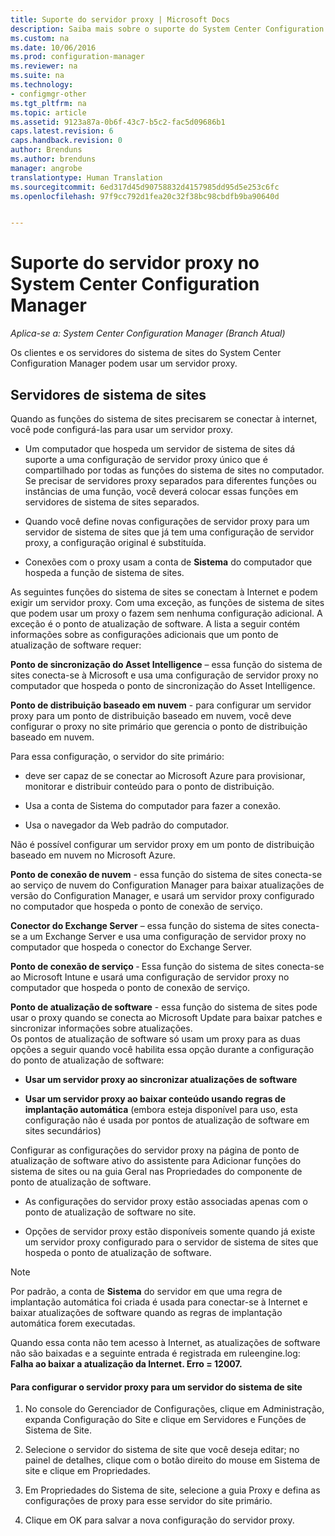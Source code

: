 ```yaml
---
title: Suporte do servidor proxy | Microsoft Docs
description: Saiba mais sobre o suporte do System Center Configuration Manager para servidores proxy usados pelos servidores de sistema de sites e clientes.
ms.custom: na
ms.date: 10/06/2016
ms.prod: configuration-manager
ms.reviewer: na
ms.suite: na
ms.technology:
- configmgr-other
ms.tgt_pltfrm: na
ms.topic: article
ms.assetid: 9123a87a-0b6f-43c7-b5c2-fac5d09686b1
caps.latest.revision: 6
caps.handback.revision: 0
author: Brenduns
ms.author: brenduns
manager: angrobe
translationtype: Human Translation
ms.sourcegitcommit: 6ed317d45d90758832d4157985dd95d5e253c6fc
ms.openlocfilehash: 97f9cc792d1fea20c32f38bc98cbdfb9ba90640d


---
```

# <a name="proxy-server-support-in-system-center-configuration-manager"></a>Suporte do servidor proxy no System Center Configuration Manager

*Aplica-se a: System Center Configuration Manager (Branch Atual)*

Os clientes e os servidores do sistema de sites do System Center Configuration Manager podem usar um servidor proxy.  

## <a name="site-system-servers"></a>Servidores de sistema de sites  
Quando as funções do sistema de sites precisarem se conectar à internet, você pode configurá-las para usar um servidor proxy.  

-   Um computador que hospeda um servidor de sistema de sites dá suporte a uma configuração de servidor proxy único que é compartilhado por todas as funções do sistema de sites no computador. Se precisar de servidores proxy separados para diferentes funções ou instâncias de uma função, você deverá colocar essas funções em servidores de sistema de sites separados.  

-   Quando você define novas configurações de servidor proxy para um servidor de sistema de sites que já tem uma configuração de servidor proxy, a configuração original é substituída.  

-   Conexões com o proxy usam a conta de **Sistema** do computador que hospeda a função de sistema de sites.  

As seguintes funções do sistema de sites se conectam à Internet e podem exigir um servidor proxy.  Com uma exceção, as funções de sistema de sites que podem usar um proxy o fazem sem nenhuma configuração adicional. A exceção é o ponto de atualização de software. A lista a seguir contém informações sobre as configurações adicionais que um ponto de atualização de software requer:  

**Ponto de sincronização do Asset Intelligence** – essa função do sistema de sites conecta-se à Microsoft e usa uma configuração de servidor proxy no computador que hospeda o ponto de sincronização do Asset Intelligence.  

**Ponto de distribuição baseado em nuvem** - para configurar um servidor proxy para um ponto de distribuição baseado em nuvem, você deve configurar o proxy no site primário que gerencia o ponto de distribuição baseado em nuvem.  

Para essa configuração, o servidor do site primário:  

-   deve ser capaz de se conectar ao Microsoft Azure para provisionar, monitorar e distribuir conteúdo para o ponto de distribuição.  

-   Usa a conta de Sistema do computador para fazer a conexão.  

-   Usa o navegador da Web padrão do computador.  

Não é possível configurar um servidor proxy em um ponto de distribuição baseado em nuvem no Microsoft Azure.  

**Ponto de conexão de nuvem** - essa função do sistema de sites conecta-se ao serviço de nuvem do Configuration Manager para baixar atualizações de versão do Configuration Manager, e usará um servidor proxy configurado no computador que hospeda o ponto de conexão de serviço.  

**Conector do Exchange Server** – essa função do sistema de sites conecta-se a um Exchange Server e usa uma configuração de servidor proxy no computador que hospeda o conector do Exchange Server.  

**Ponto de conexão de serviço** ‑ Essa função do sistema de sites conecta-se ao Microsoft Intune e usará uma configuração de servidor proxy no computador que hospeda o ponto de conexão de serviço.  

**Ponto de atualização de software** - essa função do sistema de sites pode usar o proxy quando se conecta ao Microsoft Update para baixar patches e sincronizar informações sobre atualizações.   
Os pontos de atualização de software só usam um proxy para as duas opções a seguir quando você habilita essa opção durante a configuração do ponto de atualização de software:  

-   **Usar um servidor proxy ao sincronizar atualizações de software**  

-   **Usar um servidor proxy ao baixar conteúdo usando regras de implantação automática** (embora esteja disponível para uso, esta configuração não é usada por pontos de atualização de software em sites secundários)  

Configurar as configurações do servidor proxy na página de ponto de atualização de software ativo do assistente para Adicionar funções do sistema de sites ou na guia Geral nas Propriedades do componente de ponto de atualização de software.  

-   As configurações do servidor proxy estão associadas apenas com o ponto de atualização de software no site.  

-   Opções de servidor proxy estão disponíveis somente quando já existe um servidor proxy configurado para o servidor de sistema de sites que hospeda o ponto de atualização de software.  

> [!NOTE]  
>  Por padrão, a conta de **Sistema** do servidor em que uma regra de implantação automática foi criada é usada para conectar-se à Internet e baixar atualizações de software quando as regras de implantação automática forem executadas.  
>   
>  Quando essa conta não tem acesso à Internet, as atualizações de software não são baixadas e a seguinte entrada é registrada em ruleengine.log: **Falha ao baixar a atualização da Internet. Erro = 12007.**  

#### <a name="to-configure-the-proxy-server-for-a-site-system-server"></a>Para configurar o servidor proxy para um servidor do sistema de site  

1.  No console do Gerenciador de Configurações, clique em Administração, expanda Configuração do Site e clique em Servidores e Funções de Sistema de Site.  

2.  Selecione o servidor do sistema de site que você deseja editar; no painel de detalhes, clique com o botão direito do mouse em Sistema de site e clique em Propriedades.  

3.  Em Propriedades do Sistema de site, selecione a guia Proxy e defina as configurações de proxy para esse servidor do site primário.  

4.  Clique em OK para salvar a nova configuração do servidor proxy.  



<!--HONumber=Dec16_HO3-->


